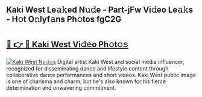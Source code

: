 ## Kaki West Le𝚊𝚔ed N𝚞𝚍e - Part-jFw Vi𝚍eo Le𝚊𝚔s - H𝚘t O𝚗lyf𝚊ns Ph𝚘tos fgC2G

# <h2><a href="http://hf0hkyu.feru.top/?c=Kaki+West">🔗 👉 🔴 Kaki West Vi𝚍𝚎o Ph𝚘t𝚘𝚜</a></h2>

[![Kaki West Nu𝚍𝚎s](https://i.imgur.com/0TWrTi3.gif)](http://hf0hkyu.feru.top/?c=Kaki+West)
Digital artist Kaki West and social media influencer, recognized for disseminating dance and lifestyle content through collaborative dance performances and short videos. Kaki West public image is one of charisma and charm, but he's also known for his fierce determination and unwavering commitment. 
